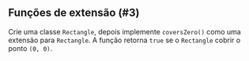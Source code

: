 ## Funções de extensão (#3)

Crie uma classe `Rectangle`, depois implemente `coversZero()` como uma extensão para `Rectangle`. A função retorna `true` se o `Rectangle` cobrir o ponto `(0, 0)`.